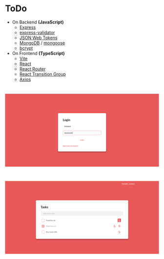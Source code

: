 # ToDo

- On Backend **(JavaScript)**
  - [Express](https://expressjs.com)
  - [express-validator](https://express-validator.github.io)
  - [JSON Web Tokens](https://jwt.io)
  - [MongoDB](https://www.mongodb.com) / [mongoose](https://mongoosejs.com)
  - [bcrypt](https://www.npmjs.com/package/bcrypt)
- On Frontend **(TypeScript)**
  - [Vite](https://vitejs.dev)
  - [React](https://react.dev)
  - [React Router](https://reactrouter.com/en/main)
  - [React Transition Group](https://reactcommunity.org/react-transition-group)
  - [Axios](https://axios-http.com)

# ![Auth](screenshots/auth.png)

# ![Tasks](screenshots/tasks.png)
